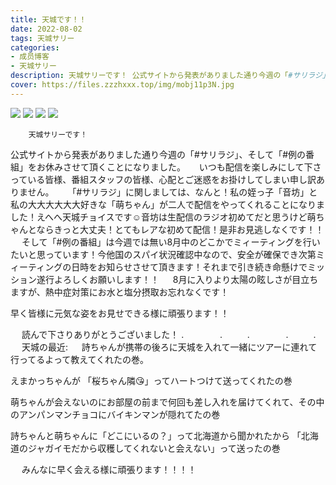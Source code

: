 ```yaml
---
title: 天城です！！
date: 2022-08-02
tags: 天城サリー
categories: 
- 成员博客
- 天城サリー
description: 天城サリーです！ 公式サイトから発表がありました通り今週の「#サリラジ」、そして「#例の番組」をお休みさせて頂くことになりました。 いつも配信を楽しみにして下さっている皆様、番組スタッフの皆様、心配...
cover: https://files.zzzhxxx.top/img/mobj11p3N.jpg 
---
```

![](https://files.zzzhxxx.top/img/mobj11p3N.jpg)
![](https://files.zzzhxxx.top/img/mob5zcief.jpg)
![](https://files.zzzhxxx.top/img/mobF4RJ7G.jpg)
![](https://files.zzzhxxx.top/img/mobZ2i6H9.jpg)

        天城サリーです！　
公式サイトから発表がありました通り今週の「#サリラジ」、そして「#例の番組」をお休みさせて頂くことになりました。
　
いつも配信を楽しみにして下さっている皆様、番組スタッフの皆様、心配とご迷惑をお掛けしてしまい申し訳ありません。
　
「#サリラジ」に関しましては、なんと！私の姪っ子「音坊」と私の大大大大大大好きな「萌ちゃん」が二人で配信をやってくれることになりました！えへへ天城チョイスです☺️音坊は生配信のラジオ初めてだと思うけど萌ちゃんとならきっと大丈夫！とてもレアな初めて配信！是非お見逃しなくです！！
　
そして「#例の番組」は今週では無い8月中のどこかでミィーティングを行いたいと思っています！今他国のスパイ状況確認中なので、安全が確保でき次第ミィーティングの日時をお知らせさせて頂きます！それまで引き続き命懸けでミッション遂行よろしくお願いします！！
　
8月に入りより太陽の眩しさが目立ちますが、熱中症対策にお水と塩分摂取お忘れなくです！

早く皆様に元気な姿をお見せできる様に頑張ります！！

　
読んで下さりありがとうございました！
.
　
　
　
.
　
　
.
　
　
　
.
　
　
.
　
天城の最近:
　
詩ちゃんが携帯の後ろに天城を入れて一緒にツアーに連れて行ってるよって教えてくれたの巻。
　


えまかっちゃんが
「桜ちゃん隣😘」ってハートつけて送ってくれたの巻
　


萌ちゃんが会えないのにお部屋の前まで何回も差し入れを届けてくれて、その中のアンパンマンチョコにバイキンマンが隠れてたの巻
　


詩ちゃんと萌ちゃんに「どこにいるの？」って北海道から聞かれたから
「北海道のジャガイモだから収穫してくれないと会えない」って送ったの巻
　


　
みんなに早く会える様に頑張ります！！！！
　



